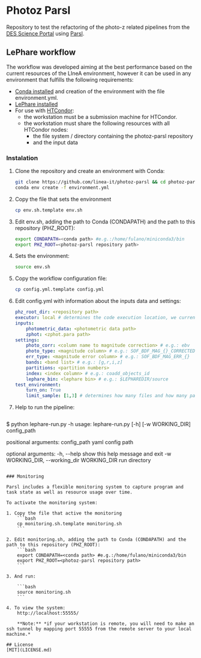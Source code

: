 # Photoz Parsl

Repository to test the refactoring of the photo-z related pipelines from the [DES Science Portal](https://des-portal.linea.gov.br/) using [Parsl](https://parsl.readthedocs.io/en/stable/).

## LePhare workflow
The workflow was developed aiming at the best performance based on the current resources of the LIneA environment, however it can be used in any environment that fulfills the following requirements:

* [Conda installed](https://docs.conda.io/en/latest/miniconda.html) and creation of the environment with the file environment.yml.
* [LePhare installed](https://www.cfht.hawaii.edu/~arnouts/LEPHARE/lephare.html)
* For use with [HTCondor](https://htcondor.readthedocs.io/en/latest/):
    * the workstation must be a submission machine for HTCondor.
    * the workstation must share the following resources with all HTCondor nodes:
        * the file system / directory containing the photoz-parsl repository
        * and the input data

### Instalation

1. Clone the repository and create an environment with Conda:
    ```bash
    git clone https://github.com/linea-it/photoz-parsl && cd photoz-parsl 
    conda env create -f environment.yml
    ```

2. Copy the file that sets the environment
    ```bash
    cp env.sh.template env.sh
    ```

3. Edit env.sh, adding the path to Conda (CONDAPATH) and the path to this repository (PHZ_ROOT): 
    ```bash
    export CONDAPATH=<conda path> #e.g.:/home/fulano/miniconda3/bin
    export PHZ_ROOT=<photoz-parsl repository path>
    ```

4. Sets the environment:

    ```bash
    source env.sh
    ```

5. Copy the workflow configuration file:
    ```bash
    cp config.yml.template config.yml
    ```

6. Edit config.yml with information about the inputs data and settings:

    <tr>
    <td>

    ```yml
    phz_root_dir: <repository path>
    executor: local # determines the code execution location, we currently have two options: "local" and "htcondor"
    inputs:
        photometric_data: <photometric data path>
        zphot: <zphot.para path>
    settings:
        photo_corr: <column name to magnitude correction> # e.g.: ebv
        photo_type: <magnitude column> # e.g.: SOF_BDF_MAG_{}_CORRECTED
        err_type: <magnitude error column> # e.g.: SOF_BDF_MAG_ERR_{}
        bands: <band list> # e.g.: [g,r,i,z]
        partitions: <partition numbers>
        index: <index column> # e.g.: coadd_objects_id
        lephare_bin: <lephare bin> # e.g.: $LEPHAREDIR/source
    test_environment:
        turn_on: True
        limit_sample: [1,3] # determines how many files and how many partitions the code will use. e.g.: [1,3] 1 file and 3 partitions
    ```
    </td>
    </tr>

7. Help to run the pipeline:
    ```bash
$ python lephare-run.py -h
usage: lephare-run.py [-h] [-w WORKING_DIR] config_path

positional arguments:
  config_path           yaml config path

optional arguments:
  -h, --help            show this help message and exit
  -w WORKING_DIR, --working_dir WORKING_DIR
                        run directory
``` 

### Monitoring

Parsl includes a flexible monitoring system to capture program and task state as well as resource usage over time. 

To activate the monitoring system:

1. Copy the file that active the monitoring
    ```bash
    cp monitoring.sh.template monitoring.sh
    ```

2. Edit monitoring.sh, adding the path to Conda (CONDAPATH) and the path to this repository (PHZ_ROOT): 
    ```bash
    export CONDAPATH=<conda path> #e.g.:/home/fulano/miniconda3/bin
    export PHZ_ROOT=<photoz-parsl repository path>
    ```

3. And run:

    ```bash
    source monitoring.sh
    ```

4. To view the system:
    http://localhost:55555/

    **Note:** *if your workstation is remote, you will need to make an ssh tunnel by mapping port 55555 from the remote server to your local machine.*

## License
[MIT](LICENSE.md)
